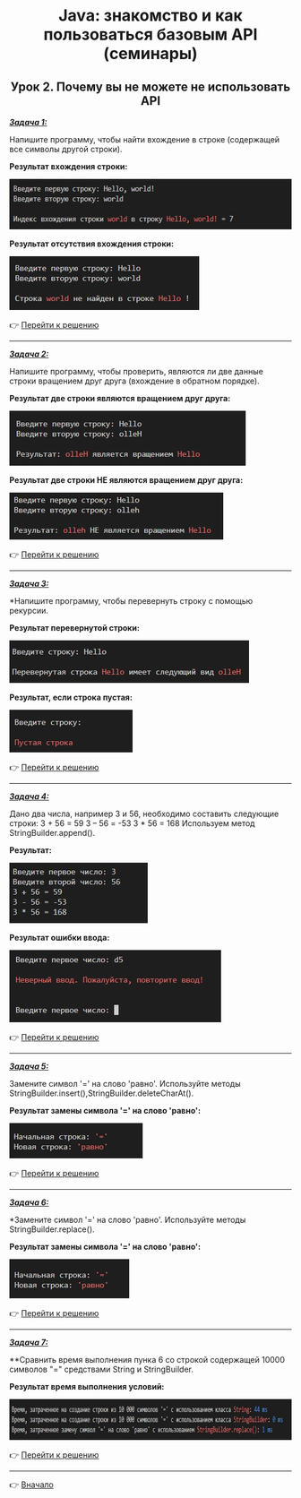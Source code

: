 <a id="return"></a>

<center>

# Java: знакомство и как пользоваться базовым API (семинары)

## Урок 2. Почему вы не можете не использовать API

</center>

<u>***Задача 1:***</u>

Напишите программу, чтобы найти вхождение в строке (содержащей все символы другой строки).

**Результат вхождения строки:**

<img src="images\Task_1.1.jpg" height="90" width="575"/>

**Результат отсутствия вхождения строки:**

<img src="images\Task_1.2.jpg" height="96" width="339"/>

:point_right: [Перейти к решению](https://github.com/ANT050/Homework_16.01.2023-Java/blob/main/Task_1.java "Открыть")

---

<u>***Задача 2:***</u>

Напишите программу, чтобы проверить, являются ли две данные строки вращением друг друга (вхождение в обратном порядке).

**Результат две строки являются вращением друг друга:**

<img src="images\Task_2.1.jpg" height="98" width="422"/>

**Результат две строки НЕ являются вращением друг друга:**

<img src="images\Task_2.2.jpg" height="84" width="382"/>

:point_right: [Перейти к решению](https://github.com/ANT050/Homework_16.01.2023-Java/blob/main/Task_2.java "Открыть")

---

<u>***Задача 3:***</u>

*Напишите программу, чтобы перевернуть строку с помощью рекурсии.

**Результат перевернутой строки:**

<img src="images\Task_3.1.jpg" height="76" width="428"/>

**Результат, если строка пустая:**

<img src="images\Task_3.2.jpg" height="76" width="220"/>

:point_right: [Перейти к решению](https://github.com/ANT050/Homework_16.01.2023-Java/blob/main/Task_3.java "Открыть")

---

<u>***Задача 4:***</u>

Дано два числа, например 3 и 56, необходимо составить следующие строки: 3 + 56 = 59 3 – 56 = -53 3 * 56 = 168 Используем метод StringBuilder.append().

**Результат:**

<img src="images\Task_4.1.jpg" height="108" width="247"/>

**Результат ошибки ввода:**

<img src="images\Task_4.2.jpg" height="129" width="378"/>

:point_right: [Перейти к решению](https://github.com/ANT050/Homework_16.01.2023-Java/blob/main/Task_4.java "Открыть")

---

<u>***Задача 5:***</u>

Замените символ '=' на слово 'равно'. Используйте методы StringBuilder.insert(),StringBuilder.deleteCharAt().

**Результат замены символа '=' на слово 'равно':**

<img src="images\Task_5.jpg" height="63" width="238"/>

:point_right: [Перейти к решению](https://github.com/ANT050/Homework_16.01.2023-Java/blob/main/Task_5.java "Открыть")

---

<u>***Задача 6:***</u>

*Замените символ '=' на слово 'равно'. Используйте методы StringBuilder.replace().

**Результат замены символа '=' на слово 'равно':**

<img src="images\Task_6.jpg" height="70" width="214"/>

:point_right: [Перейти к решению](https://github.com/ANT050/Homework_16.01.2023-Java/blob/main/Task_6.java "Открыть")

---

<u>***Задача 7:***</u>

**Сравнить время выполнения пунка 6 со строкой содержащей 10000 символов "=" средствами String и StringBuilder.

**Результат время выполнения условий:**

<img src="images\Task_7.jpg" height="73" width="865"/>

:point_right: [Перейти к решению](https://github.com/ANT050/Homework_16.01.2023-Java/blob/main/Task_7.java "Открыть")

---

:point_right: [Вначало](#return "Вернуться вначало")
